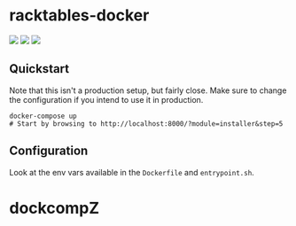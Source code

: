 # racktables-docker

[![](https://img.shields.io/docker/pulls/ptman/racktables.svg)](https://hub.docker.com/r/ptman/racktables/)
[![](https://img.shields.io/docker/automated/ptman/racktables.svg)](https://hub.docker.com/r/ptman/racktables/builds/)
[![](https://images.microbadger.com/badges/image/ptman/racktables.svg)](http://microbadger.com/images/ptman/racktables)

## Quickstart

Note that this isn't a production setup, but fairly close. Make sure to change
the configuration if you intend to use it in production.

    docker-compose up
    # Start by browsing to http://localhost:8000/?module=installer&step=5

## Configuration

Look at the env vars available in the `Dockerfile` and `entrypoint.sh`.
# dockcompZ
